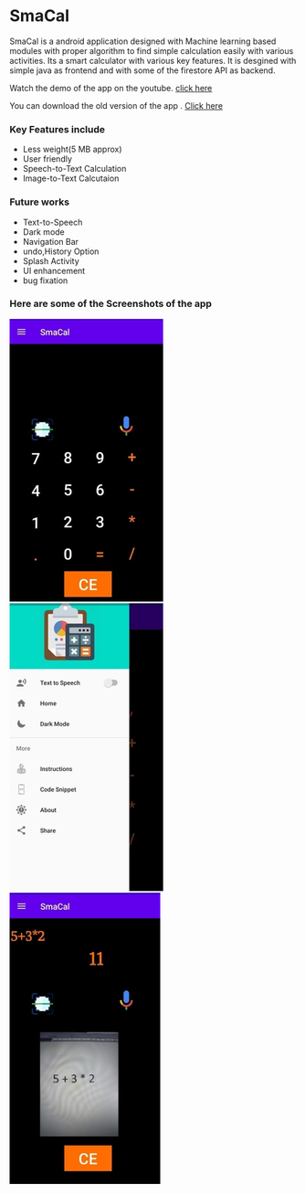 # SmaCal

SmaCal is a android application designed with Machine learning based modules with proper algorithm to find simple calculation easily with various activities. Its a smart calculator with various key features. It is desgined with simple java as frontend and with some of the firestore API as backend.

Watch the demo of the app on the youtube. [click here](https://www.youtube.com/watch?v=OleeFuBYfSo)

You can download the old version of the app . [Click here](https://bit.ly/SmaCalApp)

### Key Features include
- Less weight(5 MB approx)
- User friendly
- Speech-to-Text Calculation
- Image-to-Text Calcutaion


### Future works
- Text-to-Speech 
- Dark mode
- Navigation Bar
- undo,History Option
- Splash Activity
- UI enhancement
- bug fixation

### Here are some of the Screenshots of the app
![](https://github.com/adarsh1405/SmaCal/blob/master/Assests/img_20201003_113222.jpg)     ![](https://github.com/adarsh1405/SmaCal/blob/master/Assests/img_20201003_113243.jpg)       ![](https://github.com/adarsh1405/SmaCal/blob/master/Assests/img_20201003_113320.jpg)
